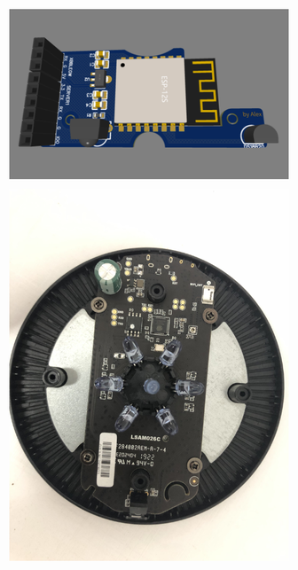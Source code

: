 <img src="Img/Snipaste_2021-08-05_15-34-15.png" width="745" alt="图片描述文字"/>

![image](Disassemble/IMG_1509.JPG)
